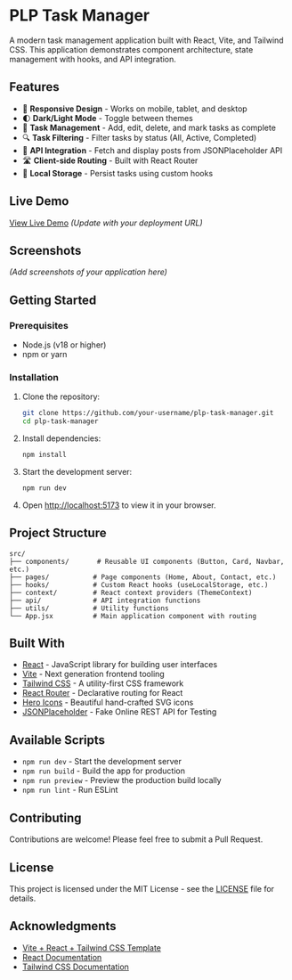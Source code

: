 # PLP Task Manager

A modern task management application built with React, Vite, and Tailwind CSS. This application demonstrates component architecture, state management with hooks, and API integration.

## Features

- 🎨 **Responsive Design** - Works on mobile, tablet, and desktop
- 🌓 **Dark/Light Mode** - Toggle between themes
- 📝 **Task Management** - Add, edit, delete, and mark tasks as complete
- 🔍 **Task Filtering** - Filter tasks by status (All, Active, Completed)
- 📱 **API Integration** - Fetch and display posts from JSONPlaceholder API
- 🛣️ **Client-side Routing** - Built with React Router
- 💾 **Local Storage** - Persist tasks using custom hooks

## Live Demo

[View Live Demo](https://your-deployed-app-url.com) *(Update with your deployment URL)*

## Screenshots

*(Add screenshots of your application here)*

## Getting Started

### Prerequisites

- Node.js (v18 or higher)
- npm or yarn

### Installation

1. Clone the repository:
   ```bash
   git clone https://github.com/your-username/plp-task-manager.git
   cd plp-task-manager
   ```

2. Install dependencies:
   ```bash
   npm install
   ```

3. Start the development server:
   ```bash
   npm run dev
   ```

4. Open [http://localhost:5173](http://localhost:5173) to view it in your browser.

## Project Structure

```
src/
├── components/       # Reusable UI components (Button, Card, Navbar, etc.)
├── pages/           # Page components (Home, About, Contact, etc.)
├── hooks/           # Custom React hooks (useLocalStorage, etc.)
├── context/         # React context providers (ThemeContext)
├── api/             # API integration functions
├── utils/           # Utility functions
└── App.jsx          # Main application component with routing
```

## Built With

- [React](https://react.dev/) - JavaScript library for building user interfaces
- [Vite](https://vitejs.dev/) - Next generation frontend tooling
- [Tailwind CSS](https://tailwindcss.com/) - A utility-first CSS framework
- [React Router](https://reactrouter.com/) - Declarative routing for React
- [Hero Icons](https://heroicons.com/) - Beautiful hand-crafted SVG icons
- [JSONPlaceholder](https://jsonplaceholder.typicode.com/) - Fake Online REST API for Testing

## Available Scripts

- `npm run dev` - Start the development server
- `npm run build` - Build the app for production
- `npm run preview` - Preview the production build locally
- `npm run lint` - Run ESLint

## Contributing

Contributions are welcome! Please feel free to submit a Pull Request.

## License

This project is licensed under the MIT License - see the [LICENSE](LICENSE) file for details.

## Acknowledgments

- [Vite + React + Tailwind CSS Template](https://vitejs.dev/guide/)
- [React Documentation](https://react.dev/)
- [Tailwind CSS Documentation](https://tailwindcss.com/docs)